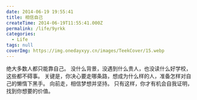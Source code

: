 ```yaml
---
date: 2014-06-19 19:55:41
title: 相信自己
createTime: 2014-06-19T11:55:41.000Z
permalink: /life/9yrkk
categories:
  - Life
tags: null
coverImg: https://img.onedayxyy.cn/images/TeekCover/15.webp
---
```


绝大多数人都只能靠自己。 没什么背景，没遇到什么贵人，也没读什么好学校，这些都不碍事。
关键是，你决心要走哪条路，想成为什么样的人，准备怎样对自己的懒惰下黑手。 
向前走，相信梦想并坚持。
只有这样，你才有机会自我证明，找到你想要的价值。
